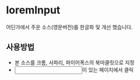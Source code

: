 # loremInput

어딘가에서 주운 소스(영문버전)를 한글화 및 개선 했습니다.

## 사용방법

- 본 소스를 크롬, 사파리, 파이어폭스의 북마클릿으로 지정
- <input>이 있는 페이지에서 클릭 


